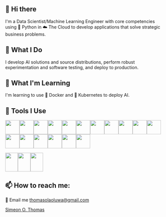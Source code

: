 ## 👋 Hi there
I'm a Data Scientist/Machine Learning Engineer with core competencies using :snake: Python in :cloud: The Cloud to develop applications that solve strategic business problems.

## 🔭 What I Do
I develop AI solutions and source distributions, perform robust experimentation and software testing, and deploy to production.

## 🌱 What I'm Learning
I'm learning to use :whale: Docker and :ferris_wheel: Kubernetes to deploy AI.

## :wrench: Tools I Use
<img src="https://cdn.jsdelivr.net/gh/devicons/devicon/icons/python/python-original.svg" height="45" width="45" /><img src="https://cdn.jsdelivr.net/gh/devicons/devicon/icons/jupyter/jupyter-original-wordmark.svg" height="45" width="45" /><img src="https://github.com/homarr-labs/dashboard-icons/blob/main/png/azure.png" height="45" width="45" /><img src="https://cdn.jsdelivr.net/gh/devicons/devicon/icons/googlecloud/googlecloud-original.svg" height="45" width="45" /><img src="https://cdn.jsdelivr.net/gh/devicons/devicon/icons/docker/docker-original.svg" height="45" width="45" /><img src="https://cdn.jsdelivr.net/gh/devicons/devicon/icons/kubernetes/kubernetes-plain.svg" height="45" width="45" /><img src="https://cdn.jsdelivr.net/gh/devicons/devicon/icons/debian/debian-original-wordmark.svg" height="45" width="45" /><img src="https://cdn.jsdelivr.net/gh/devicons/devicon/icons/linux/linux-original.svg" height="45" width="45" /><img src="[https://cdn.jsdelivr.net/gh/devicons/devicon/icons/github/github-original-wordmark.svg](https://github.com/homarr-labs/dashboard-icons/blob/main/png/git.png)" height="45" width="45" /><img src="https://github.com/homarr-labs/dashboard-icons/blob/main/png/jenkins.png" height="45" width="45" /><img src="https://github.com/homarr-labs/dashboard-icons/blob/main/png/prometheus.png" height="45" width="45" /><img src="https://github.com/homarr-labs/dashboard-icons/blob/main/png/grafana.png" height="45" width="45" /><img src="https://github.com/homarr-labs/dashboard-icons/blob/main/png/longhorn.png" height="45" width="45" /><img src="https://github.com/homarr-labs/dashboard-icons/blob/main/png/nginx.png" height="45" width="45" /><img src="https://github.com/homarr-labs/dashboard-icons/blob/main/png/proxmox.png" height="45" width="45" /><img src="https://github.com/homarr-labs/dashboard-icons/blob/main/png/minio.png" height="45" width="45" /><img src="https://github.com/homarr-labs/dashboard-icons/blob/main/png/kubernetes-dashboard.png" height="45" width="45" />


<img src="https://cdn.jsdelivr.net/gh/devicons/devicon/icons/tensorflow/tensorflow-original-wordmark.svg" height="60" width="40" /><img src="https://cdn.jsdelivr.net/gh/devicons/devicon/icons/anaconda/anaconda-original-wordmark.svg" height="60" width="40" /><img src="https://cdn.jsdelivr.net/gh/devicons/devicon/icons/visualstudio/visualstudio-plain-wordmark.svg" height="60" width="40"/>

## 📫 How to reach me: 
:e-mail: Email me thomasolaoluwa@gmail.com

<div class="badge-base LI-profile-badge" data-locale="en_US" data-size="large" data-theme="dark" data-type="HORIZONTAL" data-vanity="olaoluthomas" data-version="v1"><a class="badge-base__link LI-simple-link" href="https://www.linkedin.com/in/olaoluthomas?trk=profile-badge">Simeon O. Thomas</a></div>
              

<!--
**olaoluthomas/olaoluthomas** is a ✨ _special_ ✨ repository because its `README.md` (this file) appears on your GitHub profile.

Here are some ideas to get you started:

- 🔭 I’m currently working on ...
- 🌱 I’m currently learning ...
- 👯 I’m looking to collaborate on ...
- 🤔 I’m looking for help with ...
- 💬 Ask me about ...
- 📫 How to reach me: ...
- 😄 Pronouns: ...
- ⚡ Fun fact: ...
-->
